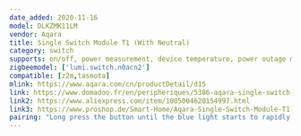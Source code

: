 ```yaml
---
date_added: 2020-11-16
model: DLKZMK11LM
vendor: Aqara
title: Single Switch Module T1 (With Neutral)
category: switch
supports: on/off, power measurement, device temperature, power outage memory
zigbeemodel: ['lumi.switch.n0acn2']
compatible: [z2m,tasmota]
mlink: https://www.aqara.com/cn/productDetail/d15
link: https://www.domadoo.fr/en/peripheriques/5386-aqara-single-switch-module-t1-with-neutral-ssm-u01-6970504213296.html
link2: https://www.aliexpress.com/item/1005004620154997.html
link3: https://www.proshop.de/Smart-Home/Aqara-Single-Switch-Module-T1-with-neutral/2879765
pairing: "Long press the button until the blue light starts to rapidly blink"
---
```

